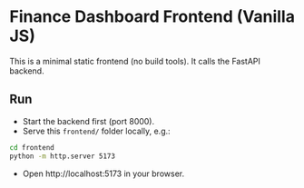 # Finance Dashboard Frontend (Vanilla JS)

This is a minimal static frontend (no build tools). It calls the FastAPI backend.

## Run
- Start the backend first (port 8000).
- Serve this `frontend/` folder locally, e.g.:
```bash
cd frontend
python -m http.server 5173
```
- Open http://localhost:5173 in your browser.
